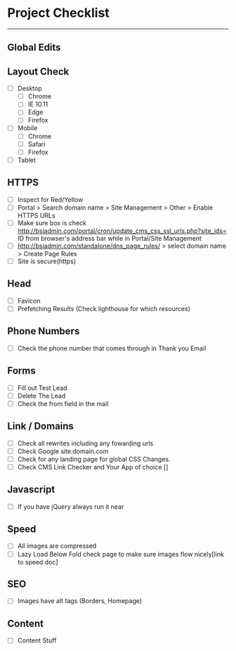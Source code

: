 # <i class="far fa-check-square"></i> Project Checklist
***

## Global Edits

## Layout Check
- [ ] Desktop 
   - [ ] Chrome
   - [ ] IE 10.11
   - [ ] Edge
   - [ ] Firefox
- [ ] Mobile 
   - [ ] Chrome
   - [ ] Safari
   - [ ] Firefox
- [ ] Tablet

## HTTPS 
- [ ] Inspect for Red/Yellow
- [ ] Portal > Search domain name > Site Management > Other > Enable HTTPS URLs
- [ ] Make sure box is check
http://bsiadmin.com/portal/cron/update_cms_css_ssl_urls.php?site_ids= ID from browser's address bar while in Portal/Site Management
- [ ] http://bsiadmin.com/standalone/dns_page_rules/ > select domain name > Create Page Rules
- [ ] Site is secure(https)

## Head 
- [ ] Favicon 
- [ ] Prefetching Results (Check lighthouse for which resources)

## Phone Numbers
- [ ] Check the phone number that comes through in Thank you Email

## Forms
- [ ] Fill out Test Lead 
- [ ] Delete The Lead
- [ ] Check the from field in the mail

## Link / Domains
- [ ] Check all rewrites including any fowarding urls
- [ ] Check Google site:domain.com
- [ ] Check for any landing page for global CSS Changes.
- [ ] Check CMS Link Checker and Your App of choice []

## Javascript 
- [ ] If you have jQuery always run it near </body>

## Speed 
- [ ] All images are compressed 
- [ ] Lazy Load Below Fold check page to make sure images flow nicely[link to speed doc]

## SEO 
- [ ] Images have alt tags (Borders, Homepage)

## Content 
- [ ] Content Stuff

 
